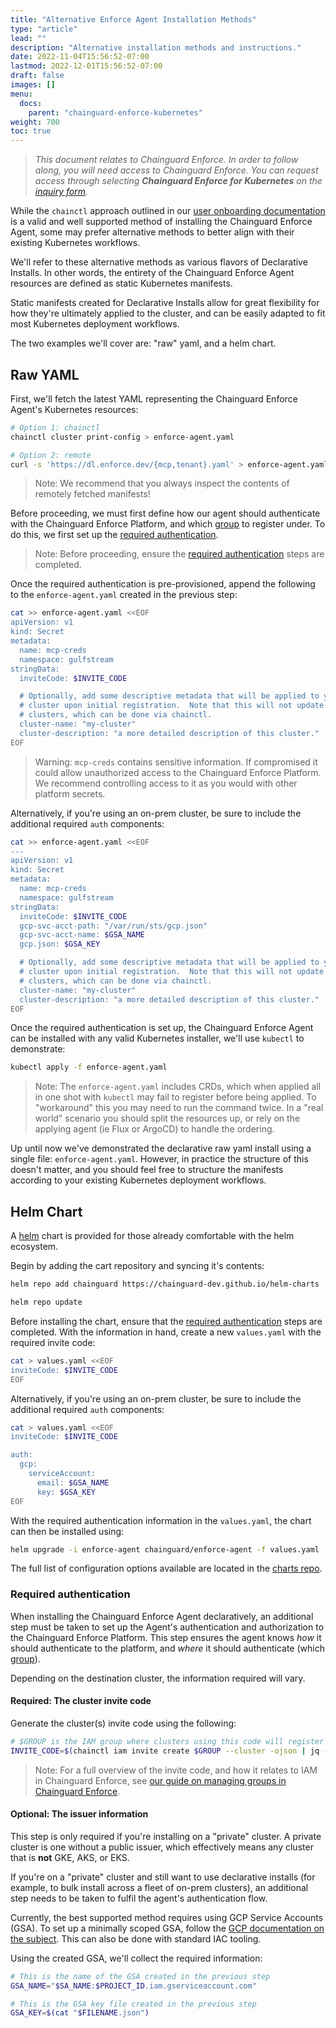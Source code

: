 ```yaml
---
title: "Alternative Enforce Agent Installation Methods"
type: "article"
lead: ""
description: "Alternative installation methods and instructions."
date: 2022-11-04T15:56:52-07:00
lastmod: 2022-12-01T15:56:52-07:00
draft: false
images: []
menu:
  docs:
    parent: "chainguard-enforce-kubernetes"
weight: 700
toc: true
---
```


> _This document relates to Chainguard Enforce. In order to follow along, you will need access to Chainguard Enforce. You can request access through selecting **Chainguard Enforce for Kubernetes** on the [inquiry form](https://www.chainguard.dev/get-demo?utm_source=docs)._

While the `chainctl` approach outlined in our [user onboarding documentation](../chainguard-enforce-user-onboarding/) is a valid and well supported method of installing the Chainguard Enforce Agent, some may prefer alternative methods to better align with their existing Kubernetes workflows.

We'll refer to these alternative methods as various flavors of Declarative Installs. In other words, the entirety of the Chainguard Enforce Agent resources are defined as static Kubernetes manifests.

Static manifests created for Declarative Installs allow for great flexibility for how they're ultimately applied to the cluster, and can be easily adapted to fit most Kubernetes deployment workflows.

The two examples we'll cover are: "raw" yaml, and a helm chart.

## Raw YAML

First, we'll fetch the latest YAML representing the Chainguard Enforce Agent's Kubernetes resources:

```bash
# Option 1: chainctl
chainctl cluster print-config > enforce-agent.yaml

# Option 2: remote
curl -s 'https://dl.enforce.dev/{mcp,tenant}.yaml' > enforce-agent.yaml
```

> Note: We recommend that you always inspect the contents of remotely fetched manifests!

Before proceeding, we must first define how our agent should authenticate with the Chainguard Enforce Platform, and which [group](../how-to-manage-iam-groups-in-chainguard-enforce/) to register under. To do this, we first set up the [required authentication](#required-authentication).

> Note: Before proceeding, ensure the [required authentication](#required-authentication) steps are completed.

Once the required authentication is pre-provisioned, append the following to the `enforce-agent.yaml` created in the previous step:

```bash
cat >> enforce-agent.yaml <<EOF
apiVersion: v1
kind: Secret
metadata:
  name: mcp-creds
  namespace: gulfstream
stringData:
  inviteCode: $INVITE_CODE

  # Optionally, add some descriptive metadata that will be applied to your
  # cluster upon initial registration.  Note that this will not update existing
  # clusters, which can be done via chainctl.
  cluster-name: "my-cluster"
  cluster-description: "a more detailed description of this cluster."
EOF
```

> Warning: `mcp-creds` contains sensitive information. If compromised it could allow unauthorized access to the Chainguard Enforce Platform. We recommend controlling access to it as you would with other platform secrets.

Alternatively, if you're using an on-prem cluster, be sure to include the additional required `auth` components:

```bash
cat >> enforce-agent.yaml <<EOF
---
apiVersion: v1
kind: Secret
metadata:
  name: mcp-creds
  namespace: gulfstream
stringData:
  inviteCode: $INVITE_CODE
  gcp-svc-acct-path: "/var/run/sts/gcp.json"
  gcp-svc-acct-name: $GSA_NAME
  gcp.json: $GSA_KEY

  # Optionally, add some descriptive metadata that will be applied to your
  # cluster upon initial registration.  Note that this will not update existing
  # clusters, which can be done via chainctl.
  cluster-name: "my-cluster"
  cluster-description: "a more detailed description of this cluster."
EOF
```

Once the required authentication is set up, the Chainguard Enforce Agent can be installed with any valid Kubernetes installer, we'll use `kubectl` to demonstrate:

```bash
kubectl apply -f enforce-agent.yaml
```

> Note: The `enforce-agent.yaml` includes CRDs, which when applied all in one shot with `kubectl` may fail to register before being applied. To "workaround" this you may need to run the command twice. In a "real world" scenario you should split the resources up, or rely on the applying agent (ie Flux or ArgoCD) to handle the ordering.

Up until now we've demonstrated the declarative raw yaml install using a single file: `enforce-agent.yaml`. However, in practice the structure of this doesn't matter, and you should feel free to structure the manifests according to your existing Kubernetes deployment workflows.

## Helm Chart

A [helm](https://helm.sh) chart is provided for those already comfortable with the helm ecosystem.

Begin by adding the cart repository and syncing it's contents:

```bash
helm repo add chainguard https://chainguard-dev.github.io/helm-charts

helm repo update
```

Before installing the chart, ensure that the [required authentication](#required-authentication) steps are completed. With the information in hand, create a new `values.yaml` with the required invite code:

```bash
cat > values.yaml <<EOF
inviteCode: $INVITE_CODE
EOF
```

Alternatively, if you're using an on-prem cluster, be sure to include the additional required `auth` components:

```bash
cat > values.yaml <<EOF
inviteCode: $INVITE_CODE

auth:
  gcp:
    serviceAccount:
      email: $GSA_NAME
      key: $GSA_KEY
EOF
```

With the required authentication information in the `values.yaml`, the chart can then be installed using:

```bash
helm upgrade -i enforce-agent chainguard/enforce-agent -f values.yaml
```

The full list of configuration options available are located in the [charts repo](https://github.com/chainguard-dev/helm-charts).

### Required authentication

When installing the Chainguard Enforce Agent declaratively, an additional step must be taken to set up the Agent's authentication and authorization to the Chainguard Enforce Platform. This step ensures the agent knows _how_ it should authenticate to the platform, and _where_ it should authenticate (which [group](../how-to-manage-iam-groups-in-chainguard-enforce/)).

Depending on the destination cluster, the information required will vary.

#### Required: The cluster invite code

Generate the cluster(s) invite code using the following:

```bash
# $GROUP is the IAM group where clusters using this code will register
INVITE_CODE=$(chainctl iam invite create $GROUP --cluster -ojson | jq -r '.code')
```

> Note: For a full overview of the invite code, and how it relates to IAM in Chainguard Enforce, see [our guide on managing groups in Chainguard Enforce](../how-to-manage-iam-groups-in-chainguard-enforce/).

#### Optional: The issuer information

This step is only required if you're installing on a "private" cluster. A private cluster is one without a public issuer, which effectively means any cluster that is __not__ GKE, AKS, or EKS.

If you're on a "private" cluster and still want to use declarative installs (for example, to bulk install across a fleet of on-prem clusters), an additional step needs to be taken to fulfil the agent's authentication flow.

Currently, the best supported method requires using GCP Service Accounts (GSA). To set up a minimally scoped GSA, follow the [GCP documentation on the subject](https://cloud.google.com/endpoints/docs/openapi/service-account-authentication#gcloud). This can also be done with standard IAC tooling.

Using the created GSA, we'll collect the required information:

```bash
# This is the name of the GSA created in the previous step
GSA_NAME="$SA_NAME:$PROJECT_ID.iam.gserviceaccount.com"

# This is the GSA key file created in the previous step
GSA_KEY=$(cat "$FILENAME.json")
```

